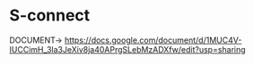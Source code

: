 # S-connect
DOCUMENT-> https://docs.google.com/document/d/1MUC4V-IUCCimH_3la3JeXiv8ja40APrgSLebMzADXfw/edit?usp=sharing
